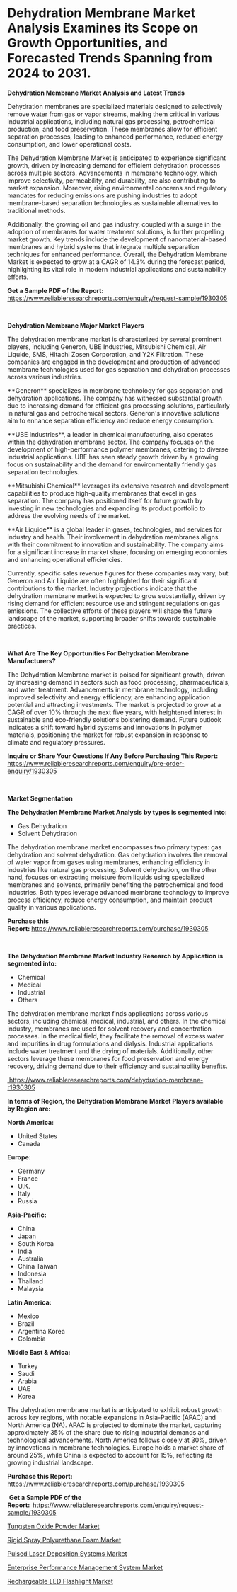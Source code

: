<p><h1>Dehydration Membrane Market Analysis Examines its Scope on Growth Opportunities, and Forecasted Trends Spanning from 2024 to 2031.</h1></p><p><strong>Dehydration Membrane Market Analysis and Latest Trends</strong></p>
<p><p>Dehydration membranes are specialized materials designed to selectively remove water from gas or vapor streams, making them critical in various industrial applications, including natural gas processing, petrochemical production, and food preservation. These membranes allow for efficient separation processes, leading to enhanced performance, reduced energy consumption, and lower operational costs.</p><p>The Dehydration Membrane Market is anticipated to experience significant growth, driven by increasing demand for efficient dehydration processes across multiple sectors. Advancements in membrane technology, which improve selectivity, permeability, and durability, are also contributing to market expansion. Moreover, rising environmental concerns and regulatory mandates for reducing emissions are pushing industries to adopt membrane-based separation technologies as sustainable alternatives to traditional methods.</p><p>Additionally, the growing oil and gas industry, coupled with a surge in the adoption of membranes for water treatment solutions, is further propelling market growth. Key trends include the development of nanomaterial-based membranes and hybrid systems that integrate multiple separation techniques for enhanced performance. Overall, the Dehydration Membrane Market is expected to grow at a CAGR of 14.3% during the forecast period, highlighting its vital role in modern industrial applications and sustainability efforts.</p></p>
<p><strong>Get a Sample PDF of the Report:&nbsp;</strong> <a href="https://www.reliableresearchreports.com/enquiry/request-sample/1930305?utm_campaign=11&utm_medium=2&utm_source=Github&utm_content=ia&utm_term=14112024&utm_id=dehydration-membrane">https://www.reliableresearchreports.com/enquiry/request-sample/1930305</a></p>
<p>&nbsp;</p>
<p><strong>Dehydration Membrane Major Market Players</strong></p>
<p><p>The dehydration membrane market is characterized by several prominent players, including Generon, UBE Industries, Mitsubishi Chemical, Air Liquide, SMS, Hitachi Zosen Corporation, and Y2K Filtration. These companies are engaged in the development and production of advanced membrane technologies used for gas separation and dehydration processes across various industries.</p><p>**Generon** specializes in membrane technology for gas separation and dehydration applications. The company has witnessed substantial growth due to increasing demand for efficient gas processing solutions, particularly in natural gas and petrochemical sectors. Generon's innovative solutions aim to enhance separation efficiency and reduce energy consumption.</p><p>**UBE Industries**, a leader in chemical manufacturing, also operates within the dehydration membrane sector. The company focuses on the development of high-performance polymer membranes, catering to diverse industrial applications. UBE has seen steady growth driven by a growing focus on sustainability and the demand for environmentally friendly gas separation technologies.</p><p>**Mitsubishi Chemical** leverages its extensive research and development capabilities to produce high-quality membranes that excel in gas separation. The company has positioned itself for future growth by investing in new technologies and expanding its product portfolio to address the evolving needs of the market.</p><p>**Air Liquide** is a global leader in gases, technologies, and services for industry and health. Their involvement in dehydration membranes aligns with their commitment to innovation and sustainability. The company aims for a significant increase in market share, focusing on emerging economies and enhancing operational efficiencies.</p><p>Currently, specific sales revenue figures for these companies may vary, but Generon and Air Liquide are often highlighted for their significant contributions to the market. Industry projections indicate that the dehydration membrane market is expected to grow substantially, driven by rising demand for efficient resource use and stringent regulations on gas emissions. The collective efforts of these players will shape the future landscape of the market, supporting broader shifts towards sustainable practices.</p></p>
<p>&nbsp;</p>
<p><strong>What Are The Key Opportunities For Dehydration Membrane Manufacturers?</strong></p>
<p><p>The Dehydration Membrane market is poised for significant growth, driven by increasing demand in sectors such as food processing, pharmaceuticals, and water treatment. Advancements in membrane technology, including improved selectivity and energy efficiency, are enhancing application potential and attracting investments. The market is projected to grow at a CAGR of over 10% through the next five years, with heightened interest in sustainable and eco-friendly solutions bolstering demand. Future outlook indicates a shift toward hybrid systems and innovations in polymer materials, positioning the market for robust expansion in response to climate and regulatory pressures.</p></p>
<p><strong>Inquire or Share Your Questions If Any Before Purchasing This Report:</strong> <a href="https://www.reliableresearchreports.com/enquiry/pre-order-enquiry/1930305?utm_campaign=11&utm_medium=2&utm_source=Github&utm_content=ia&utm_term=14112024&utm_id=dehydration-membrane">https://www.reliableresearchreports.com/enquiry/pre-order-enquiry/1930305</a></p>
<p>&nbsp;</p>
<p><strong>Market Segmentation</strong></p>
<p><strong>The Dehydration Membrane Market Analysis by types is segmented into:</strong></p>
<p><ul><li>Gas Dehydration</li><li>Solvent Dehydration</li></ul></p>
<p><p>The dehydration membrane market encompasses two primary types: gas dehydration and solvent dehydration. Gas dehydration involves the removal of water vapor from gases using membranes, enhancing efficiency in industries like natural gas processing. Solvent dehydration, on the other hand, focuses on extracting moisture from liquids using specialized membranes and solvents, primarily benefiting the petrochemical and food industries. Both types leverage advanced membrane technology to improve process efficiency, reduce energy consumption, and maintain product quality in various applications.</p></p>
<p><strong>Purchase this Report:&nbsp;</strong><a href="https://www.reliableresearchreports.com/purchase/1930305?utm_campaign=11&utm_medium=2&utm_source=Github&utm_content=ia&utm_term=14112024&utm_id=dehydration-membrane">https://www.reliableresearchreports.com/purchase/1930305</a></p>
<p>&nbsp;</p>
<p><strong>The Dehydration Membrane Market Industry Research by Application is segmented into:</strong></p>
<p><ul><li>Chemical</li><li>Medical</li><li>Industrial</li><li>Others</li></ul></p>
<p><p>The dehydration membrane market finds applications across various sectors, including chemical, medical, industrial, and others. In the chemical industry, membranes are used for solvent recovery and concentration processes. In the medical field, they facilitate the removal of excess water and impurities in drug formulations and dialysis. Industrial applications include water treatment and the drying of materials. Additionally, other sectors leverage these membranes for food preservation and energy recovery, driving demand due to their efficiency and sustainability benefits.</p></p>
<p><a href="https://www.reliableresearchreports.com/dehydration-membrane-r1930305?utm_campaign=11&utm_medium=2&utm_source=Github&utm_content=ia&utm_term=14112024&utm_id=dehydration-membrane">&nbsp;https://www.reliableresearchreports.com/dehydration-membrane-r1930305</a></p>
<p><strong>In terms of Region, the Dehydration Membrane Market Players available by Region are:</strong></p>
<p>
    <p> <strong> North America: </strong>
        <ul>
            <li>United States</li>
            <li>Canada</li>
        </ul>
        </p> 
    <p> <strong> Europe: </strong>
        <ul>
            <li>Germany</li>
            <li>France</li>
            <li>U.K.</li>
            <li>Italy</li>
            <li>Russia</li>
        </ul>
        </p> 
    <p> <strong> Asia-Pacific: </strong>
        <ul>
            <li>China</li>
            <li>Japan</li>
            <li>South Korea</li>
            <li>India</li>
            <li>Australia</li>
            <li>China Taiwan</li>
            <li>Indonesia</li>
            <li>Thailand</li>
            <li>Malaysia</li>
        </ul>
        </p> 
    <p> <strong> Latin America: </strong>
        <ul>
            <li>Mexico</li>
            <li>Brazil</li>
            <li>Argentina Korea</li>
            <li>Colombia</li>
        </ul>
        </p> 
    <p> <strong> Middle East & Africa: </strong>
        <ul>
            <li>Turkey</li>
            <li>Saudi</li>
            <li>Arabia</li>
            <li>UAE</li>
            <li>Korea</li>
        </ul>
    </p>
    </p>
<p><p>The dehydration membrane market is anticipated to exhibit robust growth across key regions, with notable expansions in Asia-Pacific (APAC) and North America (NA). APAC is projected to dominate the market, capturing approximately 35% of the share due to rising industrial demands and technological advancements. North America follows closely at 30%, driven by innovations in membrane technologies. Europe holds a market share of around 25%, while China is expected to account for 15%, reflecting its growing industrial landscape.</p></p>
<p><strong>Purchase this Report: </strong><a href="https://www.reliableresearchreports.com/purchase/1930305?utm_campaign=11&utm_medium=2&utm_source=Github&utm_content=ia&utm_term=14112024&utm_id=dehydration-membrane">https://www.reliableresearchreports.com/purchase/1930305</a></p>
<p>&nbsp;<strong>Get a Sample PDF of the Report:&nbsp;&nbsp;</strong><a href="https://www.reliableresearchreports.com/enquiry/request-sample/1930305?utm_campaign=11&utm_medium=2&utm_source=Github&utm_content=ia&utm_term=14112024&utm_id=dehydration-membrane">https://www.reliableresearchreports.com/enquiry/request-sample/1930305</a></p>
<p><strong></strong></p>
<p><p><a href="https://github.com/ChiragRp1/Market-Research-Report-List-6/blob/main/tungsten-oxide-powder-market.md?utm_campaign=11&utm_medium=2&utm_source=Github&utm_content=ia&utm_term=14112024&utm_id=dehydration-membrane">Tungsten Oxide Powder Market</a></p><p><a href="https://github.com/KamrulHadi87/Market-Research-Report-List-1/blob/main/rigid-spray-polyurethane-foam-market.md?utm_campaign=11&utm_medium=2&utm_source=Github&utm_content=ia&utm_term=14112024&utm_id=dehydration-membrane">Rigid Spray Polyurethane Foam Market</a></p><p><a href="https://www.linkedin.com/pulse/pulsed-laser-deposition-systems-market-trends-insights-type-8e88f?utm_campaign=11&utm_medium=2&utm_source=Github&utm_content=ia&utm_term=14112024&utm_id=dehydration-membrane">Pulsed Laser Deposition Systems Market</a></p><p><a href="https://issuu.com/reportprime-2/docs/enterprise-performance-management-s_7cce58fd4cf9c7?utm_campaign=11&utm_medium=2&utm_source=Github&utm_content=ia&utm_term=14112024&utm_id=dehydration-membrane">Enterprise Performance Management System Market</a></p><p><a href="https://www.linkedin.com/pulse/market-insights-global-rechargeable-led-flashlight-forecast-kkfpf?utm_campaign=11&utm_medium=2&utm_source=Github&utm_content=ia&utm_term=14112024&utm_id=dehydration-membrane">Rechargeable LED Flashlight Market</a></p></p>